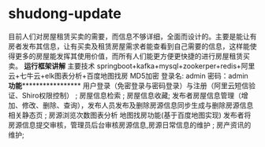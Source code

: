 # shudong-update
目前人们对房屋租赁买卖的需要，而信息不够详细，全面而设计的。主要是能让有房者发布其信息，让有买卖及租赁房屋需求者能查看到自己需要的信息，这样能使得更多的房屋能发挥其使用价值，而所有人们能更方便更快捷的进行房屋租赁买卖。
******************运行框架讲解******************
主要技术 springboot+kafka+mysql+zookerper+redis+阿里云+七牛云+elk图表分析+百度地图找房
MD5加密
登录名:  admin
密码：admin
********************功能*************************************
用户登录（免密登录与密码登录）与注册（阿里云短信验证、Shiro权限控制） ;
	房屋信息检索 ;
	房屋信息收藏;
	发布者房屋信息管理（增加、修改、删除、查询），发布人员发布及删除房源信息同步生成与删除房源信息相关静态页 ;
	房源浏览次数图表分析
	地图找房功能(基于百度地图实现)
	发布者将房源信息提交审核，管理员后台审核房源信息,房源日常信息的维护 ;
	房产资讯的维护;
